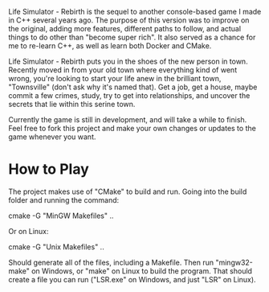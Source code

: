 Life Simulator - Rebirth is the sequel to another console-based game I made in C++ several years ago. The purpose of this version was to improve on the original, adding more features, different paths to follow, and actual things to do other than "become super rich". It also served as a chance for me to re-learn C++, as well as learn both Docker and CMake.

Life Simulator - Rebirth puts you in the shoes of the new person in town. Recently moved in from your old town where everything kind of went wrong, you're looking to start your life anew in the brilliant town, "Townsville" (don't ask why it's named that). Get a job, get a house, maybe commit a few crimes, study, try to get into relationships, and uncover the secrets that lie within this serine town.

Currently the game is still in development, and will take a while to finish. Feel free to fork this project and make your own changes or updates to the game whenever you want.

<h1>How to Play</h1>

The project makes use of "CMake" to build and run. Going into the build folder and running the command:

cmake -G "MinGW Makefiles" ..

Or on Linux:

cmake -G "Unix Makefiles" ..

Should generate all of the files, including a Makefile. Then run "mingw32-make" on Windows, or "make" on Linux to build the program. That should create a file you can run ("LSR.exe" on Windows, and just "LSR" on Linux).